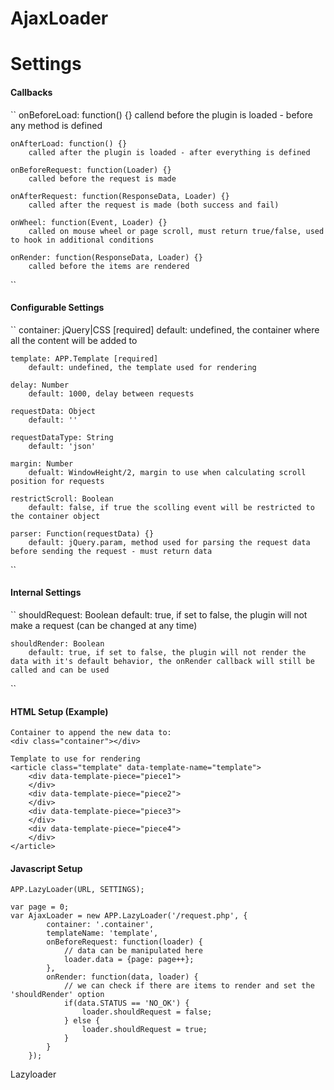 AjaxLoader
==========

Settings
==========

#### Callbacks
``
    onBeforeLoad: function() {}
        callend before the plugin is loaded - before any method is defined

    onAfterLoad: function() {}
        called after the plugin is loaded - after everything is defined

    onBeforeRequest: function(Loader) {}
        called before the request is made

    onAfterRequest: function(ResponseData, Loader) {}
        called after the request is made (both success and fail)

    onWheel: function(Event, Loader) {}
        called on mouse wheel or page scroll, must return true/false, used to hook in additional conditions

    onRender: function(ResponseData, Loader) {}
        called before the items are rendered
``

#### Configurable Settings
``
    container: jQuery|CSS [required]
        default: undefined, the container where all the content will be added to

    template: APP.Template [required]
        default: undefined, the template used for rendering

    delay: Number
        default: 1000, delay between requests

    requestData: Object
        default: ''

    requestDataType: String
        default: 'json'

    margin: Number
        defualt: WindowHeight/2, margin to use when calculating scroll position for requests

    restrictScroll: Boolean
        default: false, if true the scolling event will be restricted to the container object

    parser: Function(requestData) {}
        default: jQuery.param, method used for parsing the request data before sending the request - must return data
``

#### Internal Settings
``
    shouldRequest: Boolean
        default: true, if set to false, the plugin will not make a request (can be changed at any time)

    shouldRender: Boolean
        default: true, if set to false, the plugin will not render the data with it's default behavior, the onRender callback will still be called and can be used
``

#### HTML Setup (Example)
    Container to append the new data to:
    <div class="container"></div>

    Template to use for rendering
    <article class="template" data-template-name="template">
        <div data-template-piece="piece1">
        </div>
        <div data-template-piece="piece2">
        </div>
        <div data-template-piece="piece3">
        </div>
        <div data-template-piece="piece4">
        </div>
    </article>

#### Javascript Setup

    APP.LazyLoader(URL, SETTINGS);

    var page = 0;
    var AjaxLoader = new APP.LazyLoader('/request.php', {
            container: '.container',
            templateName: 'template',
            onBeforeRequest: function(loader) {
                // data can be manipulated here
                loader.data = {page: page++};
            },
            onRender: function(data, loader) {
                // we can check if there are items to render and set the 'shouldRender' option
                if(data.STATUS == 'NO_OK') {
                    loader.shouldRequest = false;
                } else {
                    loader.shouldRequest = true;
                }
            }
        });
        


Lazyloader
